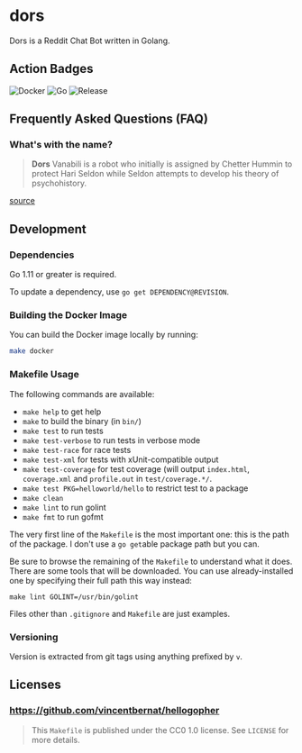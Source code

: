 # dors

Dors is a Reddit Chat Bot written in Golang.

## Action Badges

![Docker](https://github.com/HariSeldonII/dors/workflows/Docker/badge.svg)
![Go](https://github.com/HariSeldonII/dors/workflows/Go/badge.svg)
![Release](https://github.com/HariSeldonII/dors/workflows/Release/badge.svg)

## Frequently Asked Questions (FAQ)

### What's with the name?

> **Dors** Vanabili is a robot who initially is assigned by Chetter Hummin to
> protect Hari Seldon while Seldon attempts to develop his theory of
> psychohistory.

[source](https://asimov.fandom.com/wiki/Dors_Venabili)

## Development

### Dependencies

Go 1.11 or greater is required.

To update a dependency, use `go get DEPENDENCY@REVISION`.

### Building the Docker Image

You can build the Docker image locally by running:

```bash
make docker
```

### Makefile Usage

The following commands are available:

 - `make help` to get help
 - `make` to build the binary (in `bin/`)
 - `make test` to run tests
 - `make test-verbose` to run tests in verbose mode
 - `make test-race` for race tests
 - `make test-xml` for tests with xUnit-compatible output
 - `make test-coverage` for test coverage (will output `index.html`,
   `coverage.xml` and `profile.out` in `test/coverage.*/`.
 - `make test PKG=helloworld/hello` to restrict test to a package
 - `make clean`
 - `make lint` to run golint
 - `make fmt` to run gofmt

The very first line of the `Makefile` is the most important one: this
is the path of the package. I don't use a `go get`able package path
but you can.

Be sure to browse the remaining of the `Makefile` to understand what
it does. There are some tools that will be downloaded. You can use
already-installed one by specifying their full path this way instead:

    make lint GOLINT=/usr/bin/golint

Files other than `.gitignore` and `Makefile` are just examples.

### Versioning

Version is extracted from git tags using anything prefixed by `v`.

## Licenses

### https://github.com/vincentbernat/hellogopher

> This `Makefile` is published under the CC0 1.0 license. See `LICENSE`
> for more details.
